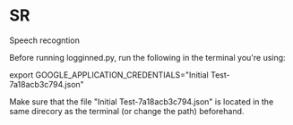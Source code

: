 # SR
Speech recogntion 

Before running logginned.py, run the following in the terminal you're using:

export GOOGLE_APPLICATION_CREDENTIALS="Initial Test-7a18acb3c794.json"

Make sure that the file "Initial Test-7a18acb3c794.json" is located in the same direcory as the terminal (or change the path) beforehand.
